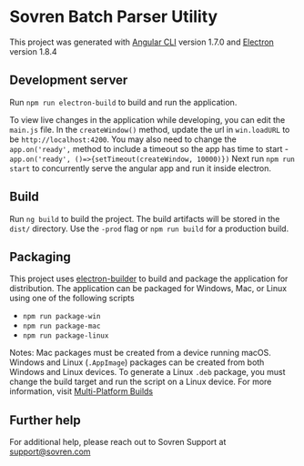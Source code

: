 # Sovren Batch Parser Utility

This project was generated with [Angular CLI](https://github.com/angular/angular-cli) version 1.7.0 and [Electron](https://github.com/electron/electron)   version 1.8.4

## Development server

Run `npm run electron-build` to build and run the application.  

To view live changes in the application while developing, you can edit the `main.js` file. In the `createWindow()` method, update the url in `win.loadURL` to be `http://localhost:4200`. You may also need to change the `app.on('ready',` method to include a timeout so the app has time to start - `app.on('ready', ()=>{setTimeout(createWindow, 10000)})`
Next run `npm run start` to concurrently serve the angular app and run it inside electron.


## Build

Run `ng build` to build the project. The build artifacts will be stored in the `dist/` directory. Use the `-prod` flag or `npm run build` for a production build.

## Packaging

This project uses [electron-builder](https://www.electron.build) to build and package the application for distribution. The application can be packaged for Windows, Mac, or Linux using one of the following scripts
- `npm run package-win`
- `npm run package-mac`
- `npm run package-linux`

Notes: Mac packages must be created from a device running macOS. Windows and Linux (`.AppImage`) packages can be created from both Windows and Linux devices. To generate a Linux `.deb` package, you must change the build target and run the script on a Linux device. For more information, visit [Multi-Platform Builds](https://www.electron.build/multi-platform-build)


## Further help

For additional help, please reach out to Sovren Support at <support@sovren.com>
